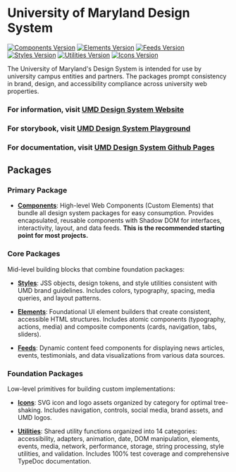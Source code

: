 # University of Maryland Design System

[![Components Version](https://img.shields.io/badge/Components-v1.15.8-blue)](https://www.npmjs.com/package/@universityofmaryland/web-components-library)
[![Elements Version](https://img.shields.io/badge/Elements-v1.5.3-blue)](https://www.npmjs.com/package/@universityofmaryland/web-elements-library)
[![Feeds Version](https://img.shields.io/badge/Feeds-v1.2.3-blue)](https://www.npmjs.com/package/@universityofmaryland/web-feeds-library)
[![Styles Version](https://img.shields.io/badge/Styles-v1.7.1-blue)](https://www.npmjs.com/package/@universityofmaryland/web-styles-library)
[![Utilities Version](https://img.shields.io/badge/Utilities-v1.0.1-blue)](https://www.npmjs.com/package/@universityofmaryland/web-utilities-library)
[![Icons Version](https://img.shields.io/badge/Icons-v1.0.1-blue)](https://www.npmjs.com/package/@universityofmaryland/web-icons-library)

The University of Maryland's Design System is intended for use by university campus entities and partners. The packages prompt consistency in brand, design, and accessibility compliance across university web properties.

### For information, visit [UMD Design System Website](https://designsystem.umd.edu)

### For storybook, visit [UMD Design System Playground](http://playground.designsystem.umd.edu)

### For documentation, visit [UMD Design System Github Pages](https://umd-digital.github.io/design-system/)

## Packages

### Primary Package

- **[Components](packages/components/README.md)**: High-level Web Components (Custom Elements) that bundle all design system packages for easy consumption. Provides encapsulated, reusable components with Shadow DOM for interfaces, interactivity, layout, and data feeds. **This is the recommended starting point for most projects.**

### Core Packages

Mid-level building blocks that combine foundation packages:

- **[Styles](packages/styles/README.md)**: JSS objects, design tokens, and style utilities consistent with UMD brand guidelines. Includes colors, typography, spacing, media queries, and layout patterns.

- **[Elements](packages/elements/README.md)**: Foundational UI element builders that create consistent, accessible HTML structures. Includes atomic components (typography, actions, media) and composite components (cards, navigation, tabs, sliders).

- **[Feeds](packages/feeds/README.md)**: Dynamic content feed components for displaying news articles, events, testimonials, and data visualizations from various data sources.

### Foundation Packages

Low-level primitives for building custom implementations:

- **[Icons](packages/icons/README.md)**: SVG icon and logo assets organized by category for optimal tree-shaking. Includes navigation, controls, social media, brand assets, and UMD logos.

- **[Utilities](packages/utilities/README.md)**: Shared utility functions organized into 14 categories: accessibility, adapters, animation, date, DOM manipulation, elements, events, media, network, performance, storage, string processing, style utilities, and validation. Includes 100% test coverage and comprehensive TypeDoc documentation.
